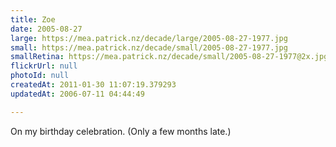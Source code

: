 ```yaml
---
title: Zoe
date: 2005-08-27
large: https://mea.patrick.nz/decade/large/2005-08-27-1977.jpg
small: https://mea.patrick.nz/decade/small/2005-08-27-1977.jpg
smallRetina: https://mea.patrick.nz/decade/small/2005-08-27-1977@2x.jpg
flickrUrl: null
photoId: null
createdAt: 2011-01-30 11:07:19.379293
updatedAt: 2006-07-11 04:44:49

---
```

On my birthday celebration. (Only a few months late.)
